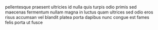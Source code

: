 pellentesque praesent ultricies id nulla quis turpis odio primis sed maecenas
fermentum nullam magna in luctus quam ultrices sed odio eros risus accumsan vel
blandit platea porta dapibus nunc congue est fames felis porta ut fusce